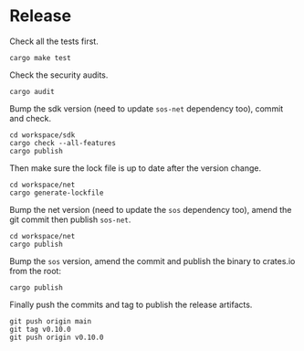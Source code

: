 # Release

Check all the tests first.

```
cargo make test
```

Check the security audits.

```
cargo audit
```

Bump the sdk version (need to update `sos-net` dependency too), commit and check.

```
cd workspace/sdk
cargo check --all-features
cargo publish
```

Then make sure the lock file is up to date after the version change.

```
cd workspace/net
cargo generate-lockfile
```

Bump the net version (need to update the `sos` dependency too), amend the git commit then publish `sos-net`.

```
cd workspace/net
cargo publish
```

Bump the `sos` version, amend the commit and publish the binary to crates.io from the root:

```
cargo publish
```

Finally push the commits and tag to publish the release artifacts.

```
git push origin main
git tag v0.10.0
git push origin v0.10.0
```
